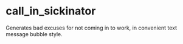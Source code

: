 call_in_sickinator
==================

Generates bad excuses for not coming in to work, in convenient text message bubble style.
